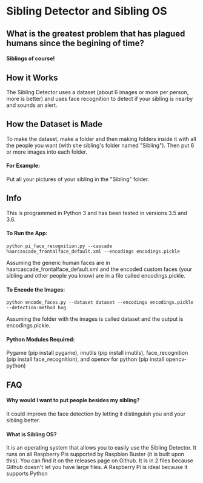 # Sibling Detector and Sibling OS

## What is the greatest problem that has plagued humans since the begining of time?

#### Siblings of course!

## How it Works

The Sibling Detector uses a dataset (about 6 images or more per person, more is better) and uses face recognition to detect if your sibling is nearby and sounds an alert.

## How the Dataset is Made

To make the dataset, make a folder and then making folders inside it with all the people you want (with she sibling's folder named "Sibling"). Then put 6 or more images into each folder. 

#### For Example: 
Put all your pictures of your sibling in the "Sibling" folder.

## Info

This is programmed in Python 3 and has been tested in versions 3.5 and 3.6.

#### To Run the App:

`python pi_face_recognition.py --cascade haarcascade_frontalface_default.xml --encodings encodings.pickle`

Assuming the generic human faces are in haarcascade_frontalface_default.xml and the encoded custom faces (your sibling and other people you know) are in a file called encodings.pickle.

#### To Encode the Images:

`python encode_faces.py --dataset dataset --encodings encodings.pickle --detection-method hog`

Assuming the folder with the images is called dataset and the output is encodings.pickle.

#### Python Modules Required:
Pygame (pip install pygame),
imutils (pip install imutils),
face_recognition (pip install face_recognition),
and opencv for python (pip install opencv-python)

## FAQ

#### Why would I want to put people besides my sibling?

It could improve the face detection by letting it distinguish you and your sibling better.

#### What is Sibling OS?

It is an operating system that allows you to easily use the Sibling Detector. It runs on all Raspberry Pis supported by Raspbian Buster (it is built upon this). You can find it on the releases page on Github. It is in 2 files because Github doesn't let you have large files. A Raspberry Pi is ideal because it supports Python 
